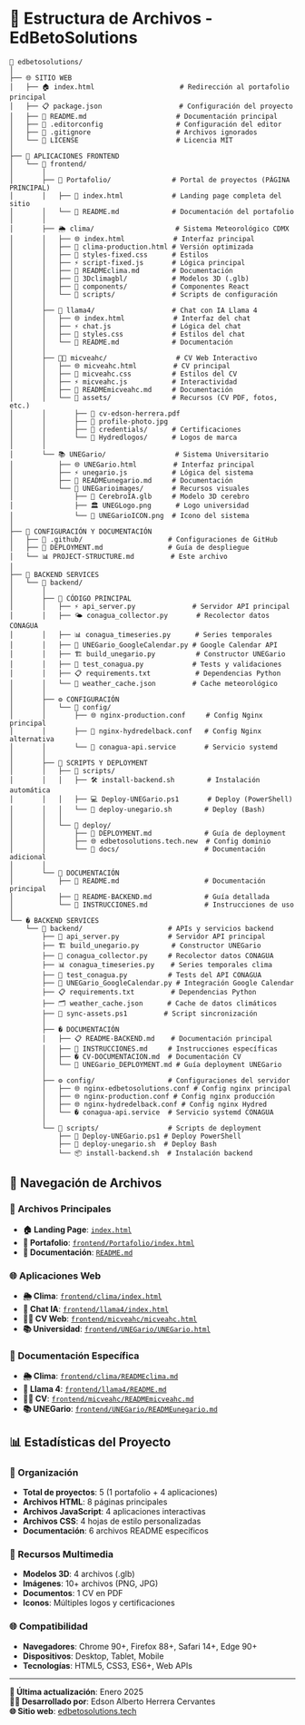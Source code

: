 # 📁 Estructura de Archivos - EdBetoSolutions

```
📁 edbetosolutions/
│
├── 🌐 SITIO WEB
│   ├── 🏠 index.html                     # Redirección al portafolio principal
│   ├── 📋 package.json                   # Configuración del proyecto
│   ├── 📖 README.md                      # Documentación principal
│   ├── 📝 .editorconfig                  # Configuración del editor
│   ├── 🚫 .gitignore                     # Archivos ignorados
│   └── 📄 LICENSE                        # Licencia MIT
│
├── 🎨 APLICACIONES FRONTEND
│   └── 📂 frontend/
│       │
│       ├── 🎯 Portafolio/               # Portal de proyectos (PÁGINA PRINCIPAL)
│       │   ├── 📄 index.html            # Landing page completa del sitio
│       │   └── 📖 README.md             # Documentación del portafolio
│       │
│       ├── 🌦️ clima/                    # Sistema Meteorológico CDMX
│       │   ├── 🌐 index.html            # Interfaz principal
│       │   ├── 🌟 clima-production.html # Versión optimizada
│       │   ├── 🎨 styles-fixed.css      # Estilos
│       │   ├── ⚡ script-fixed.js       # Lógica principal
│       │   ├── 📖 READMEclima.md        # Documentación
│       │   ├── 📁 3Dclimagbl/           # Modelos 3D (.glb)
│       │   ├── 📁 components/           # Componentes React
│       │   └── 📁 scripts/              # Scripts de configuración
│       │
│       ├── 🦙 llama4/                   # Chat con IA Llama 4
│       │   ├── 🌐 index.html            # Interfaz del chat
│       │   ├── ⚡ chat.js               # Lógica del chat
│       │   ├── 🎨 styles.css            # Estilos del chat
│       │   └── 📖 README.md             # Documentación
│       │
│       ├── 👨‍💼 micveahc/                 # CV Web Interactivo
│       │   ├── 🌐 micveahc.html         # CV principal
│       │   ├── 🎨 micveahc.css          # Estilos del CV
│       │   ├── ⚡ micveahc.js           # Interactividad
│       │   ├── 📖 READMEmicveahc.md     # Documentación
│       │   └── 📁 assets/               # Recursos (CV PDF, fotos, etc.)
│       │       ├── 📄 cv-edson-herrera.pdf
│       │       ├── 📸 profile-photo.jpg
│       │       ├── 📁 credentials/      # Certificaciones
│       │       └── 📁 Hydredlogos/      # Logos de marca
│       │
│       └── 📚 UNEGario/                 # Sistema Universitario
│           ├── 🌐 UNEGario.html         # Interfaz principal
│           ├── ⚡ unegario.js           # Lógica del sistema
│           ├── 📖 READMEunegario.md     # Documentación
│           └── 📁 UNEGarioimages/       # Recursos visuales
│               ├── 🧠 CerebroIA.glb     # Modelo 3D cerebro
│               ├── 🏛️ UNEGLogo.png      # Logo universidad
│               └── 🎯 UNEGarioICON.png  # Icono del sistema
│
├── 🔧 CONFIGURACIÓN Y DOCUMENTACIÓN
│   ├── 📁 .github/                     # Configuraciones de GitHub
│   ├── 🚀 DEPLOYMENT.md                # Guía de despliegue
│   └── 📊 PROJECT-STRUCTURE.md         # Este archivo
│
├── 🔧 BACKEND SERVICES
│   └── 📁 backend/
│       │
│       ├── 🐍 CÓDIGO PRINCIPAL
│       │   ├── ⚡ api_server.py              # Servidor API principal
│       │   ├── 🌤️ conagua_collector.py       # Recolector datos CONAGUA
│       │   ├── 📊 conagua_timeseries.py      # Series temporales
│       │   ├── 📅 UNEGario_GoogleCalendar.py # Google Calendar API
│       │   ├── 🏗️ build_unegario.py          # Constructor UNEGario
│       │   ├── 🧪 test_conagua.py            # Tests y validaciones
│       │   ├── 📋 requirements.txt           # Dependencias Python
│       │   └── 💾 weather_cache.json         # Cache meteorológico
│       │
│       ├── ⚙️ CONFIGURACIÓN
│       │   └── 📁 config/
│       │       ├── 🌐 nginx-production.conf     # Config Nginx principal
│       │       ├── 🔧 nginx-hydredelback.conf   # Config Nginx alternativa
│       │       └── 🔄 conagua-api.service       # Servicio systemd
│       │
│       ├── 🚀 SCRIPTS Y DEPLOYMENT
│       │   ├── 📁 scripts/
│       │   │   ├── 🛠️ install-backend.sh        # Instalación automática
│       │   │   ├── 💻 Deploy-UNEGario.ps1       # Deploy (PowerShell)
│       │   │   └── 🐧 deploy-unegario.sh        # Deploy (Bash)
│       │   │
│       │   └── 📁 deploy/
│       │       ├── 📖 DEPLOYMENT.md             # Guía de deployment
│       │       ├── 🌐 edbetosolutions.tech.new  # Config dominio
│       │       └── 📁 docs/                     # Documentación adicional
│       │
│       └── 📖 DOCUMENTACIÓN
│           ├── 📄 README.md                     # Documentación principal
│           ├── 📄 README-BACKEND.md             # Guía detallada
│           └── 📄 INSTRUCCIONES.md              # Instrucciones de uso
│
└── � BACKEND SERVICES
    └── 📁 backend/                     # APIs y servicios backend
        ├── 🐍 api_server.py            # Servidor API principal
        ├── 🏗️ build_unegario.py        # Constructor UNEGario
        ├── 🌊 conagua_collector.py     # Recolector datos CONAGUA
        ├── 📊 conagua_timeseries.py    # Series temporales clima
        ├── 🧪 test_conagua.py          # Tests del API CONAGUA
        ├── 📅 UNEGario_GoogleCalendar.py # Integración Google Calendar
        ├── 📋 requirements.txt         # Dependencias Python
        ├── 🗂️ weather_cache.json      # Cache de datos climáticos
        ├── 📄 sync-assets.ps1         # Script sincronización
        │
        ├── � DOCUMENTACIÓN
        │   ├── 📋 README-BACKEND.md    # Documentación principal
        │   ├── 📝 INSTRUCCIONES.md     # Instrucciones específicas
        │   ├── � CV-DOCUMENTACION.md  # Documentación CV
        │   └── 🚀 UNEGario_DEPLOYMENT.md # Guía deployment UNEGario
        │
        ├── ⚙️ config/                  # Configuraciones del servidor
        │   ├── 🌐 nginx-edbetosolutions.conf # Config nginx principal
        │   ├── 🌐 nginx-production.conf # Config nginx producción
        │   ├── 🌐 nginx-hydredelback.conf # Config nginx Hydred
        │   └── � conagua-api.service  # Servicio systemd CONAGUA
        │
        └── 📜 scripts/                 # Scripts de deployment
            ├── 🚀 Deploy-UNEGario.ps1 # Deploy PowerShell
            ├── 🚀 deploy-unegario.sh  # Deploy Bash
            └── 📦 install-backend.sh  # Instalación backend
```

## 🎯 Navegación de Archivos

### 📄 Archivos Principales
- **🏠 Landing Page**: [`index.html`](../index.html)
- **🎯 Portafolio**: [`frontend/Portafolio/index.html`](../frontend/Portafolio/index.html)
- **📖 Documentación**: [`README.md`](../README.md)

### 🌐 Aplicaciones Web
- **🌦️ Clima**: [`frontend/clima/index.html`](../frontend/clima/index.html)
- **🦙 Chat IA**: [`frontend/llama4/index.html`](../frontend/llama4/index.html)
- **👨‍💼 CV Web**: [`frontend/micveahc/micveahc.html`](../frontend/micveahc/micveahc.html)
- **📚 Universidad**: [`frontend/UNEGario/UNEGario.html`](../frontend/UNEGario/UNEGario.html)

### 📖 Documentación Específica
- **🌦️ Clima**: [`frontend/clima/READMEclima.md`](../frontend/clima/READMEclima.md)
- **🦙 Llama 4**: [`frontend/llama4/README.md`](../frontend/llama4/README.md)
- **👨‍💼 CV**: [`frontend/micveahc/READMEmicveahc.md`](../frontend/micveahc/READMEmicveahc.md)
- **📚 UNEGario**: [`frontend/UNEGario/READMEunegario.md`](../frontend/UNEGario/READMEunegario.md)

## 📊 Estadísticas del Proyecto

### 📂 Organización
- **Total de proyectos**: 5 (1 portafolio + 4 aplicaciones)
- **Archivos HTML**: 8 páginas principales
- **Archivos JavaScript**: 4 aplicaciones interactivas
- **Archivos CSS**: 4 hojas de estilo personalizadas
- **Documentación**: 6 archivos README específicos

### 🎨 Recursos Multimedia
- **Modelos 3D**: 4 archivos (.glb)
- **Imágenes**: 10+ archivos (PNG, JPG)
- **Documentos**: 1 CV en PDF
- **Iconos**: Múltiples logos y certificaciones

### 🌐 Compatibilidad
- **Navegadores**: Chrome 90+, Firefox 88+, Safari 14+, Edge 90+
- **Dispositivos**: Desktop, Tablet, Mobile
- **Tecnologías**: HTML5, CSS3, ES6+, Web APIs

---

**📅 Última actualización**: Enero 2025  
**👨‍💻 Desarrollado por**: Edson Alberto Herrera Cervantes  
**🌐 Sitio web**: [edbetosolutions.tech](https://edbetosolutions.tech)
